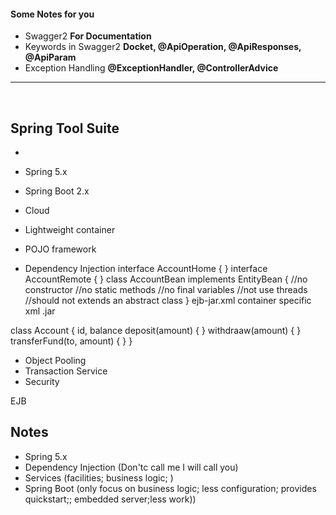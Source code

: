 #### Some Notes for you

* Swagger2   __For Documentation__
* Keywords in Swagger2 __Docket, @ApiOperation, @ApiResponses, @ApiParam__
* Exception Handling __@ExceptionHandler, @ControllerAdvice__

<hr/><br/>


## Spring Tool Suite

* 

* Spring 5.x
* Spring Boot 2.x
* Cloud
* Lightweight container
* POJO framework
* Dependency Injection
interface AccountHome {
}
interface AccountRemote {
}
class AccountBean implements EntityBean {
	//no constructor
	//no static methods
	//no final variables
	//not use threads
	//should not extends an abstract class
}
ejb-jar.xml
container specific xml
.jar


class Account {
	id, balance
	deposit(amount) {
	}
	withdraaw(amount) {
	}
	transferFund(to, amount) {
	}
}
* Object Pooling
* Transaction Service
* Security

EJB

## Notes

* Spring 5.x
* Dependency Injection (Don'tc call me I will call you)
* Services (facilities; business logic; )
* Spring Boot (only focus on business logic; less configuration; provides quickstart;; embedded server;less work))